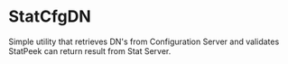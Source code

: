 # StatCfgDN
Simple utility that retrieves DN's from Configuration Server and validates StatPeek can return result from Stat Server.


